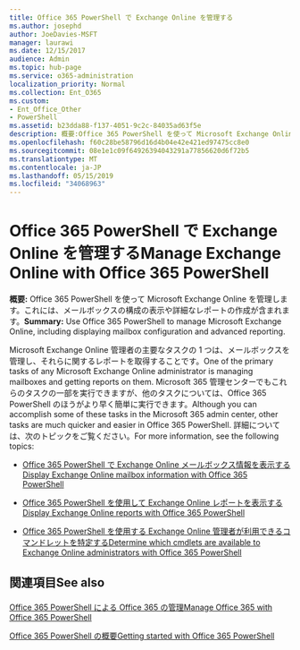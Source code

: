 ```yaml
---
title: Office 365 PowerShell で Exchange Online を管理する
ms.author: josephd
author: JoeDavies-MSFT
manager: laurawi
ms.date: 12/15/2017
audience: Admin
ms.topic: hub-page
ms.service: o365-administration
localization_priority: Normal
ms.collection: Ent_O365
ms.custom:
- Ent_Office_Other
- PowerShell
ms.assetid: b23dda88-f137-4051-9c2c-84035ad63f5e
description: 概要:Office 365 PowerShell を使って Microsoft Exchange Online を管理します。これには、メールボックスの構成の表示や詳細なレポートの作成が含まれます。
ms.openlocfilehash: f60c28be58796d16d4b04e42e421ed97475cc8e0
ms.sourcegitcommit: 08e1e1c09f64926394043291a77856620d6f72b5
ms.translationtype: MT
ms.contentlocale: ja-JP
ms.lasthandoff: 05/15/2019
ms.locfileid: "34068963"
---
```

# <a name="manage-exchange-online-with-office-365-powershell"></a><span data-ttu-id="cda9b-103">Office 365 PowerShell で Exchange Online を管理する</span><span class="sxs-lookup"><span data-stu-id="cda9b-103">Manage Exchange Online with Office 365 PowerShell</span></span>

 <span data-ttu-id="cda9b-104">**概要:** Office 365 PowerShell を使って Microsoft Exchange Online を管理します。これには、メールボックスの構成の表示や詳細なレポートの作成が含まれます。</span><span class="sxs-lookup"><span data-stu-id="cda9b-104">**Summary:** Use Office 365 PowerShell to manage Microsoft Exchange Online, including displaying mailbox configuration and advanced reporting.</span></span>
  
<span data-ttu-id="cda9b-105">Microsoft Exchange Online 管理者の主要なタスクの 1 つは、メールボックスを管理し、それらに関するレポートを取得することです。</span><span class="sxs-lookup"><span data-stu-id="cda9b-105">One of the primary tasks of any Microsoft Exchange Online administrator is managing mailboxes and getting reports on them.</span></span> <span data-ttu-id="cda9b-106">Microsoft 365 管理センターでもこれらのタスクの一部を実行できますが、他のタスクについては、Office 365 PowerShell のほうがより早く簡単に実行できます。</span><span class="sxs-lookup"><span data-stu-id="cda9b-106">Although you can accomplish some of these tasks in the Microsoft 365 admin center, other tasks are much quicker and easier in Office 365 PowerShell.</span></span> <span data-ttu-id="cda9b-107">詳細については、次のトピックをご覧ください。</span><span class="sxs-lookup"><span data-stu-id="cda9b-107">For more information, see the following topics:</span></span>
  
- [<span data-ttu-id="cda9b-108">Office 365 PowerShell で Exchange Online メールボックス情報を表示する</span><span class="sxs-lookup"><span data-stu-id="cda9b-108">Display Exchange Online mailbox information with Office 365 PowerShell</span></span>](https://technet.microsoft.com/en-us/library/mt771881%28v=exchg.160%29.aspx)
    
- [<span data-ttu-id="cda9b-109">Office 365 PowerShell を使用して Exchange Online レポートを表示する</span><span class="sxs-lookup"><span data-stu-id="cda9b-109">Display Exchange Online reports with Office 365 PowerShell</span></span>](https://technet.microsoft.com/en-us/library/mt771882%28v=exchg.160%29.aspx)
    
- [<span data-ttu-id="cda9b-110">Office 365 PowerShell を使用する Exchange Online 管理者が利用できるコマンドレットを特定する</span><span class="sxs-lookup"><span data-stu-id="cda9b-110">Determine which cmdlets are available to Exchange Online administrators with Office 365 PowerShell</span></span>](https://technet.microsoft.com/en-us/library/mt771883%28v=exchg.160%29.aspx)
    
## <a name="see-also"></a><span data-ttu-id="cda9b-111">関連項目</span><span class="sxs-lookup"><span data-stu-id="cda9b-111">See also</span></span>

#### 

[<span data-ttu-id="cda9b-112">Office 365 PowerShell による Office 365 の管理</span><span class="sxs-lookup"><span data-stu-id="cda9b-112">Manage Office 365 with Office 365 PowerShell</span></span>](manage-office-365-with-office-365-powershell.md)
  
[<span data-ttu-id="cda9b-113">Office 365 PowerShell の概要</span><span class="sxs-lookup"><span data-stu-id="cda9b-113">Getting started with Office 365 PowerShell</span></span>](getting-started-with-office-365-powershell.md)

